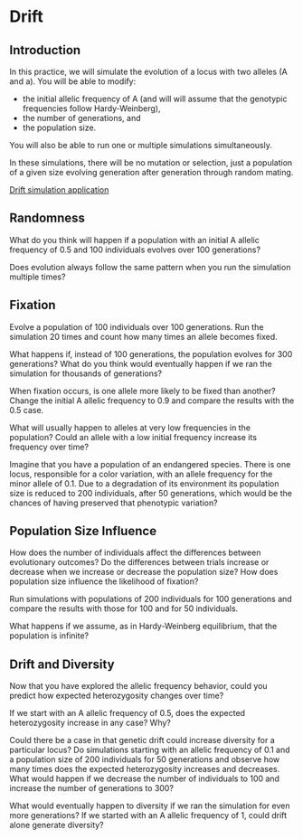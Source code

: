 # Drift

## Introduction

In this practice, we will simulate the evolution of a locus with two alleles (A and a).
You will be able to modify:

- the initial allelic frequency of A (and will will assume that the genotypic frequencies follow Hardy-Weinberg),
- the number of generations, and
- the population size.

You will also be able to run one or multiple simulations simultaneously.

In these simulations, there will be no mutation or selection, just a population of a given size evolving generation after generation through random mating.

[Drift simulation application](<https://bioinf.comav.upv.es/pop_lab/simple_drift/>)

## Randomness

What do you think will happen if a population with an initial A allelic frequency of 0.5 and 100 individuals evolves over 100 generations?

Does evolution always follow the same pattern when you run the simulation multiple times?

## Fixation

Evolve a population of 100 individuals over 100 generations.
Run the simulation 20 times and count how many times an allele becomes fixed.

What happens if, instead of 100 generations, the population evolves for 300 generations?
What do you think would eventually happen if we ran the simulation for thousands of generations?

When fixation occurs, is one allele more likely to be fixed than another?
Change the initial A allelic frequency to 0.9 and compare the results with the 0.5 case.

What will usually happen to alleles at very low frequencies in the population?
Could an allele with a low initial frequency increase its frequency over time?

Imagine that you have a population of an endangered species.
There is one locus, responsible for a color variation, with an allele frequency for the minor allele of 0.1.
Due to a degradation of its environment its population size is reduced to 200 individuals, after 50 generations, which would be the chances of having preserved that phenotypic variation?

## Population Size Influence

How does the number of individuals affect the differences between evolutionary outcomes?
Do the differences between trials increase or decrease when we increase or decrease the population size?
How does population size influence the likelihood of fixation?

Run simulations with populations of 200 individuals for 100 generations and compare the results with those for 100 and for 50 individuals.

What happens if we assume, as in Hardy-Weinberg equilibrium, that the population is infinite?

## Drift and Diversity

Now that you have explored the allelic frequency behavior, could you predict how expected heterozygosity changes over time?

If we start with an A allelic frequency of 0.5, does the expected heterozygosity increase in any case? Why?

Could there be a case in that genetic drift could increase diversity for a particular locus?
Do simulations starting with an allelic frequency of 0.1 and a population size of 200 individuals for 50 generations and observe how many times does the expected heterozygosity increases and decreases.
What would happen if we decrease the number of individuals to 100 and increase the number of generations to 300?

What would eventually happen to diversity if we ran the simulation for even more generations?
If we started with an A allelic frequency of 1, could drift alone generate diversity?
